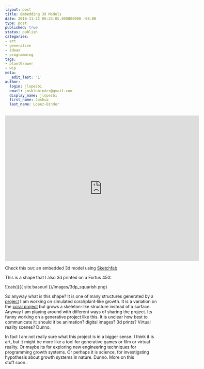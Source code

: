 ```yaml
---
layout: post
title: Embedding 3d Models
date: 2016-11-22 00:23:05.000000000 -08:00
type: post
published: true
status: publish
categories:
- art
- generative
- ideas
- programming
tags:
- plantGrower
- wip
meta:
  _edit_last: '1'
author:
  login: jlopezbi
  email: joshlobinder@gmail.com
  display_name: jlopezbi
  first_name: Joshua
  last_name: Lopez-Binder
---
```


<div class="sketchfab-embed-wrapper">

<p><iframe src="https://sketchfab.com/models/f4541f3cfcb84a21b8febde4c2c72d3c/embed" width="640" height="480" frameborder="0" allowfullscreen="allowfullscreen"></iframe></p>
</div>

Check this out: an embedded 3d model using <a href="https://sketchfab.com?utm_medium=embed">Sketchfab</a>

<p>This is a shape that I also 3d printed on a Fortus 450:</p>
![cats]({{ site.baseurl }}/images/3dp_squarish.png)



<p>So anyway what is this shape? It is one of many structures generated by a <a href="https://github.com/jlopezbi/PlantGrower">project</a> I am working on simulated coral/plant-like growth. It is a variation on the <a href="http://joshlopezbinder.com/works/coralsimulation/">coral project</a> but grows a skeleton-like structure instead of a surface. Anyway I am playing around with different ways of sharing the project. Its funny working on a generative project like this. It is unclear how best to communicate it: should it be animation? digital images? 3d prints? Virtual reality scenes? Dunno.</p>

<p>In fact I am not really sure what this project is in a bigger sense. I think it is art, but it might be more like a tool for generative games or film or virtual reality. Or maybe its for exploring new engineering techniques for programming growth systems. Or perhaps it is science, for investigating hypothesis about growth systems in nature. Dunno. More on this stuff soon..</p>




